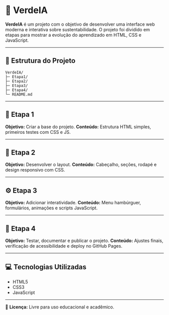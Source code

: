 # 🌱 VerdeIA

**VerdeIA** é um projeto com o objetivo de desenvolver uma interface web moderna e interativa sobre sustentabilidade. O projeto foi dividido em etapas para mostrar a evolução do aprendizado em HTML, CSS e JavaScript.

---

## 📂 Estrutura do Projeto

```
VerdeIA/
├─ Etapa1/
├─ Etapa2/
├─ Etapa3/
├─ Etapa4/
└─ README.md
```

---

## 🧭 Etapa 1

**Objetivo:** Criar a base do projeto.
**Conteúdo:** Estrutura HTML simples, primeiros testes com CSS e JS.

---

## 🎨 Etapa 2

**Objetivo:** Desenvolver o layout.
**Conteúdo:** Cabeçalho, seções, rodapé e design responsivo com CSS.

---

## ⚙️ Etapa 3

**Objetivo:** Adicionar interatividade.
**Conteúdo:** Menu hambúrguer, formulários, animações e scripts JavaScript.

---

## 🚀 Etapa 4

**Objetivo:** Testar, documentar e publicar o projeto.
**Conteúdo:** Ajustes finais, verificação de acessibilidade e deploy no GitHub Pages.

---

## 💻 Tecnologias Utilizadas

* HTML5
* CSS3
* JavaScript

---

📄 **Licença:** Livre para uso educacional e acadêmico.
